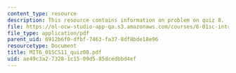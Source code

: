 ```yaml
---
content_type: resource
description: This resource contains information on problem on quiz 8.
file: https://ol-ocw-studio-app-qa.s3.amazonaws.com/courses/6-01sc-introduction-to-electrical-engineering-and-computer-science-i-spring-2011/ae49c3a273281c1509d585dcedbbd4ef_MIT6_01SCS11_quiz08.pdf
file_type: application/pdf
parent_uid: 6912b6f0-dfbf-7463-fa37-8df8bde18e96
resourcetype: Document
title: MIT6_01SCS11_quiz08.pdf
uid: ae49c3a2-7328-1c15-09d5-85dcedbbd4ef
---
```

